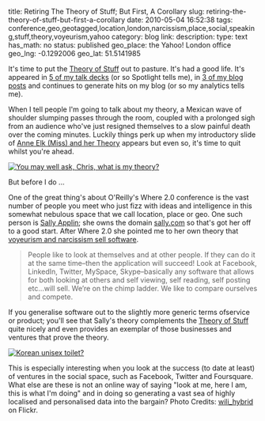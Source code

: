 title: Retiring The Theory of Stuff; But First, A Corollary
slug: retiring-the-theory-of-stuff-but-first-a-corollary
date: 2010-05-04 16:52:38
tags: conference,geo,geotagged,location,london,narcissism,place,social,speaking,stuff,theory,voyeurism,yahoo
category: blog
link: 
description: 
type: text
has_math: no
status: published
geo_place: the Yahoo! London office
geo_lng: -0.1292006
geo_lat: 51.5141985

It's time to put the [Theory of Stuff](/2010/02/01/the-theory-of-stuff/ "/2010/02/01/the-theory-of-stuff/") out to pasture. It's had a good life. It's appeared in [5 of my talk decks](https://www.slideshare.net/vicchi "https://www.slideshare.net/vicchi") (or so Spotlight tells me), in [3 of my blog posts](/tags/stuff/ "/tags/stuff/") and continues to generate hits on my blog (or so my analytics tells me).

When I tell people I'm going to talk about my theory, a Mexican wave of shoulder slumping passes through the room, coupled with a prolonged sigh from an audience who've just resigned themselves to a slow painful death over the coming minutes. Luckily things perk up when my introductory slide of [Anne Elk (Miss) and her Theory](https://www.youtube.com/watch?v=771E0aOFS4Q "https://www.youtube.com/watch?v=771E0aOFS4Q") appears but even so, it's time to quit whilst you're ahead.

[![You may well ask, Chris, what *is* my theory?](https://farm3.static.flickr.com/2735/4484143781_28d4e368ea_d.jpg)](https://www.flickr.com/photos/vicchi/4484143781/ "You may well ask, Chris, what *is* my theory?")

But before I do ...

<!-- TEASER_END -->

One of the great thing's about O'Reilly's Where 2.0 conference is the vast number of people you meet who just fizz with ideas and intelligence in this somewhat nebulous space that we call location, place or geo. One such person is [Sally Applin](https://twitter.com/AnthroPunk/ "https://twitter.com/AnthroPunk/"); she owns the domain [sally.com](https://www.sally.com/ "https://www.sally.com/") so that's got her off to a good start. After Where 2.0 she pointed me to her own theory that [voyeurism and narcissism sell software](https://trends.wordpress.com/2009/10/29/voyeurism-and-narcissium-sell-software/ "https://trends.wordpress.com/2009/10/29/voyeurism-and-narcissium-sell-software/").



> People like to look at themselves and at other people. If they can do it at the same time–then the application will succeed! Look at Facebook, LinkedIn, Twitter, MySpace, Skype–basically any software that allows for both looking at others and self viewing, self reading, self posting etc…will sell. We’re on the chimp ladder. We like to compare ourselves and compete.


If you generalise software out to the slightly more generic terms ofservice or product; you'll see that Sally's theory complements the [Theory of Stuff](/2010/02/01/the-theory-of-stuff/ "/2010/02/01/the-theory-of-stuff/") quite nicely and even provides an exemplar of those businesses and ventures that prove the theory.

[![Korean unisex toilet?](https://farm1.static.flickr.com/39/83732757_866609a35c_d.jpg)](https://www.flickr.com/photos/wili/83732757/ "Korean unisex toilet?")

This is especially interesting when you look at the success (to date at least) of ventures in the social space, such as Facebook, Twitter and Foursquare. What else are these is not an online way of saying "look at me, here I am, this is what I'm doing" and in doing so generating a vast sea of highly localised and personalised data into the bargain?
Photo Credits: [wili\_hybrid](https://www.flickr.com/photos/wili/83732757/ "https://www.flickr.com/photos/wili/83732757/") on Flickr.


